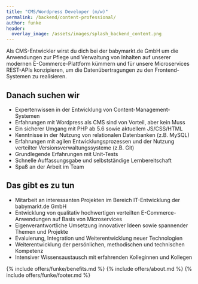 ```yaml
---
title: "CMS/Wordpress Developer (m/w)"
permalink: /backend/content-professional/
author: funke
header:
  overlay_image: /assets/images/splash_backend_content.png
---
```


Als CMS-Entwickler wirst du dich bei der babymarkt.de GmbH um die Anwendungen zur Pflege und Verwaltung von Inhalten auf unserer modernen E-Commerce-Plattform kümmern und für unsere Microservices REST-APIs konzipieren, um die Datenübertragungen zu den Frontend-Systemen zu realisieren.

## Danach suchen wir

* Expertenwissen in der Entwicklung von Content-Management-Systemen
* Erfahrungen mit Wordpress als CMS sind von Vorteil, aber kein Muss
* Ein sicherer Umgang mit PHP ab 5.6 sowie aktuellem JS/CSS/HTML
* Kenntnisse in der Nutzung von relationalen Datenbanken (z.B. MySQL)
* Erfahrungen mit agilen Entwicklungsprozessen und der Nutzung verteilter Versionsverwaltungssysteme (z.B. Git)
* Grundlegende Erfahrungen mit Unit-Tests
* Schnelle Auffassungsgabe und selbstständige Lernbereitschaft
* Spaß an der Arbeit im Team

## Das gibt es zu tun

* Mitarbeit an interessanten Projekten im Bereich IT-Entwicklung der babymarkt.de GmbH
* Entwicklung von qualitativ hochwertigen verteilten E-Commerce-Anwendungen auf Basis von Microservices
* Eigenverantwortliche Umsetzung innovativer Ideen sowie spannender Themen und Projekte
* Evaluierung, Integration und Weiterentwicklung neuer Technologien
* Weiterentwicklung der persönlichen, methodischen und technischen Kompetenz
* Intensiver Wissensaustausch mit erfahrenden Kolleginnen und Kollegen

{% include offers/funke/benefits.md %}
{% include offers/about.md %}
{% include offers/funke/footer.md %}
